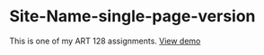 # Site-Name-single-page-version
This is one of my ART 128 assignments. 
[View demo](https://saitosan75.github.io/Site-Name-single-page-version/)
